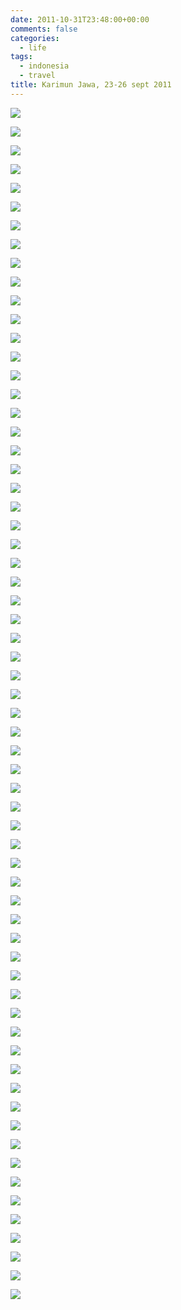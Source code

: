 ```yaml
---
date: 2011-10-31T23:48:00+00:00
comments: false
categories:
  - life
tags:
  - indonesia
  - travel
title: Karimun Jawa, 23-26 sept 2011
---
```

![](_media/Karimun_Jawa_23-26_sept_2011_t/DSC_7810.jpg)

![](_media/Karimun_Jawa_23-26_sept_2011_t/DSC_7877.jpg)

![](_media/Karimun_Jawa_23-26_sept_2011_t/DSC_7902.jpg)

![](_media/Karimun_Jawa_23-26_sept_2011_t/DSC_7905.jpg)

![](_media/Karimun_Jawa_23-26_sept_2011_t/DSC_7915.jpg)

![](_media/Karimun_Jawa_23-26_sept_2011_t/DSC_7919.jpg)

![](_media/Karimun_Jawa_23-26_sept_2011_t/DSC_7929.jpg)

![](_media/Karimun_Jawa_23-26_sept_2011_t/DSC_7943.jpg)

![](_media/Karimun_Jawa_23-26_sept_2011_t/DSC_7987.jpg)

![](_media/Karimun_Jawa_23-26_sept_2011_t/DSC_7998.jpg)

![](_media/Karimun_Jawa_23-26_sept_2011_t/DSC_8013.jpg)

![](_media/Karimun_Jawa_23-26_sept_2011_t/DSC_8023.jpg)

![](_media/Karimun_Jawa_23-26_sept_2011_t/DSC_8024.jpg)

![](_media/Karimun_Jawa_23-26_sept_2011_t/DSC_8033.jpg)

![](_media/Karimun_Jawa_23-26_sept_2011_t/DSC_8094.jpg)

![](_media/Karimun_Jawa_23-26_sept_2011_t/DSC_8096.jpg)

![](_media/Karimun_Jawa_23-26_sept_2011_t/DSC_8104.jpg)

![](_media/Karimun_Jawa_23-26_sept_2011_t/DSC_8108.jpg)

![](_media/Karimun_Jawa_23-26_sept_2011_t/DSC_8113.jpg)

![](_media/Karimun_Jawa_23-26_sept_2011_t/DSC_8134.jpg)

![](_media/Karimun_Jawa_23-26_sept_2011_t/DSC_8136.jpg)

![](_media/Karimun_Jawa_23-26_sept_2011_t/DSC_8144.jpg)

![](_media/Karimun_Jawa_23-26_sept_2011_t/DSC_8156.jpg)

![](_media/Karimun_Jawa_23-26_sept_2011_t/DSC_8169.jpg)

![](_media/Karimun_Jawa_23-26_sept_2011_t/DSC_8173.jpg)

![](_media/Karimun_Jawa_23-26_sept_2011_t/DSC_8189.jpg)

![](_media/Karimun_Jawa_23-26_sept_2011_t/DSC_8232.jpg)

![](_media/Karimun_Jawa_23-26_sept_2011_t/DSC_8237.jpg)

![](_media/Karimun_Jawa_23-26_sept_2011_t/DSC_8241.jpg)

![](_media/Karimun_Jawa_23-26_sept_2011_t/DSC_8262.jpg)

![](_media/Karimun_Jawa_23-26_sept_2011_t/DSC_8267.jpg)

![](_media/Karimun_Jawa_23-26_sept_2011_t/DSC_8276.jpg)

![](_media/Karimun_Jawa_23-26_sept_2011_t/DSC_8288.jpg)

![](_media/Karimun_Jawa_23-26_sept_2011_t/DSC_8296.jpg)

![](_media/Karimun_Jawa_23-26_sept_2011_t/DSC_8301.jpg)

![](_media/Karimun_Jawa_23-26_sept_2011_t/DSC_8308.jpg)

![](_media/Karimun_Jawa_23-26_sept_2011_t/DSC_8310.jpg)

![](_media/Karimun_Jawa_23-26_sept_2011_t/DSC_8318.jpg)

![](_media/Karimun_Jawa_23-26_sept_2011_t/DSC_8332.jpg)

![](_media/Karimun_Jawa_23-26_sept_2011_t/DSC_8333.jpg)

![](_media/Karimun_Jawa_23-26_sept_2011_t/DSC_8396.jpg)

![](_media/Karimun_Jawa_23-26_sept_2011_t/DSC_8407.jpg)

![](_media/Karimun_Jawa_23-26_sept_2011_t/DSC_8431.jpg)

![](_media/Karimun_Jawa_23-26_sept_2011_t/DSC_8450.jpg)

![](_media/Karimun_Jawa_23-26_sept_2011_t/DSC_8459.jpg)

![](_media/Karimun_Jawa_23-26_sept_2011_t/DSC_8475.jpg)

![](_media/Karimun_Jawa_23-26_sept_2011_t/DSC_8482.jpg)

![](_media/Karimun_Jawa_23-26_sept_2011_t/DSC_8492.jpg)

![](_media/Karimun_Jawa_23-26_sept_2011_t/DSC_8524.jpg)

![](_media/Karimun_Jawa_23-26_sept_2011_t/DSC_8531.jpg)

![](_media/Karimun_Jawa_23-26_sept_2011_t/DSC_8535.jpg)

![](_media/Karimun_Jawa_23-26_sept_2011_t/DSC_8540.jpg)

![](_media/Karimun_Jawa_23-26_sept_2011_t/DSC_8557.jpg)

![](_media/Karimun_Jawa_23-26_sept_2011_t/DSC_8572.jpg)

![](_media/Karimun_Jawa_23-26_sept_2011_t/DSC_8595.jpg)

![](_media/Karimun_Jawa_23-26_sept_2011_t/DSC_8656.jpg)

![](_media/Karimun_Jawa_23-26_sept_2011_t/DSC_8667.jpg)

![](_media/Karimun_Jawa_23-26_sept_2011_t/DSC_8677.jpg)

![](_media/Karimun_Jawa_23-26_sept_2011_t/DSC_8700.jpg)

![](_media/Karimun_Jawa_23-26_sept_2011_t/DSC_8706.jpg)

![](_media/Karimun_Jawa_23-26_sept_2011_t/DSC_8713.jpg)

![](_media/Karimun_Jawa_23-26_sept_2011_t/DSC_8734.jpg)

![](_media/Karimun_Jawa_23-26_sept_2011_t/DSC_8744.jpg)

![](_media/Karimun_Jawa_23-26_sept_2011_t/DSC_8819.jpg)
